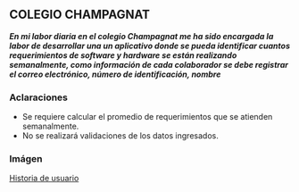 ## COLEGIO CHAMPAGNAT
***En mi labor diaria en el colegio Champagnat me ha sido encargada la labor de desarrollar una un aplicativo donde se pueda identificar cuantos requerimientos de software y hardware se están realizando semanalmente, como información de cada colaborador se debe registrar el correo electrónico, número de identificación, nombre***
### Aclaraciones
- Se requiere calcular el promedio de requerimientos que se atienden semanalmente.
- No se realizará validaciones de los datos ingresados.
### Imágen
[Historia de usuario](https://github.com/joanlero/estructuradatos-2.io/blob/ffee117572e676d509e48a61c51e47b85be834f5/imagen.PNG)

